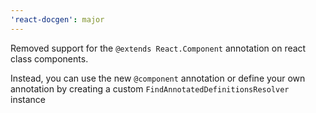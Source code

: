 ```yaml
---
'react-docgen': major
---
```


Removed support for the `@extends React.Component` annotation on react class
components.

Instead, you can use the new `@component` annotation or define your own
annotation by creating a custom `FindAnnotatedDefinitionsResolver` instance

